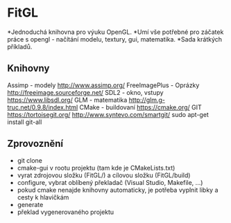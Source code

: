 # FitGL
*Jednoduchá knihovna pro výuku OpenGL.
*Umí vše potřebné pro záčatek práce s opengl - načítání modelu, textury, gui, matematika.
*Sada krátkých příkladů.

## Knihovny
Assimp - modely
http://www.assimp.org/
FreeImagePlus - Oprázky
http://freeimage.sourceforge.net/
SDL2 - okno, vstupy
https://www.libsdl.org/
GLM - matematika
http://glm.g-truc.net/0.9.8/index.html
CMake - buildovaní
https://cmake.org/
GIT
https://tortoisegit.org/
http://www.syntevo.com/smartgit/
sudo apt-get install git-all

## Zprovoznění
* git clone
* cmake-gui v rootu projektu (tam kde je CMakeLists.txt)
* vyrat zdrojovou složku (FitGL/) a cílovou složku (FitGL/build)
* configure, vybrat oblíbený překladač (Visual Studio, Makefile, ...)
* pokud cmake nenajde knihovny automaticky, je potřeba vyplnit libky a cesty k hlavičkám
* generate
* překlad vygenerovaného projektu